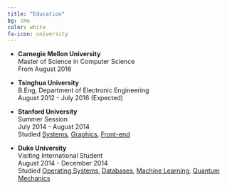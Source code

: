 ```yaml
---
title: "Education"
bg: cmu
color: white
fa-icon: university
---
```


- **Carnegie Mellon University** <br />
    Master of Science in Computer Science <br />
    From August 2016 
    
- **Tsinghua University** <br />
    B.Eng, Department of Electronic Engineering <br />
    August 2012 - July 2016 (Expected)

- **Stanford University** <br />
    Summer Session <br />
    July 2014 - August 2014 <br />
    Studied [Systems](http://cs107.stanford.edu/), [Graphics](http://cs148.stanford.edu/), [Front-end](http://web.stanford.edu/class/cs193c/)

- **Duke University** <br />
    Visiting International Student <br />
    August 2014 - December 2014 <br />
    Studied [Operating Systems](https://users.cs.duke.edu/~chase/cps310/), [Databases](http://sites.duke.edu/compsci316_01_f2014/), [Machine Learning](https://stat.duke.edu/~sayan/561/2014/), [Quantum Mechanics](https://www.phy.duke.edu/physics-464-introduction-quantum-mechanics)